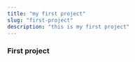 ```yaml
---
title: "my first project"
slug: "first-project"
description: "this is my first project"
---
```


### First project

